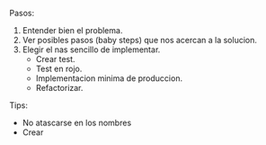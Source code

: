 Pasos:

1. Entender bien el problema.
2. Ver posibles pasos (baby steps) que nos acercan a la solucion.
3. Elegir el nas sencillo de implementar.
    - Crear test.
    - Test en rojo.
    - Implementacion minima de produccion.
    - Refactorizar.

Tips:

- No atascarse en los nombres
- Crear 